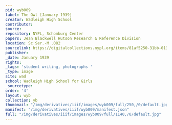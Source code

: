 ```yaml
---
pid: wyb009
label: The Owl [January 1939]
creator: Wadleigh High School
contributor:
source:
repository: NYPL, Schomburg Center
papers: Jean Blackwell Hutson Research & Reference Division
location: Sc Ser.-M .O82
sourcelink: https://digitalcollections.nypl.org/items/81af5250-31bb-0134-c1cd-00505686a51c
publisher:
_date: January 1939
rights:
_tags: 'student writing, photographs '
_type: image
site: wad
school: Wadleigh High School for Girls
_sourcetype:
order: '4'
layout: wyb
collection: yb
thumbnail: "/img/derivatives/iiif/images/wyb009/full/250,/0/default.jpg"
manifest: "/img/derivatives/iiif/wyb009/manifest.json"
full: "/img/derivatives/iiif/images/wyb009/full/1140,/0/default.jpg"
---
```

